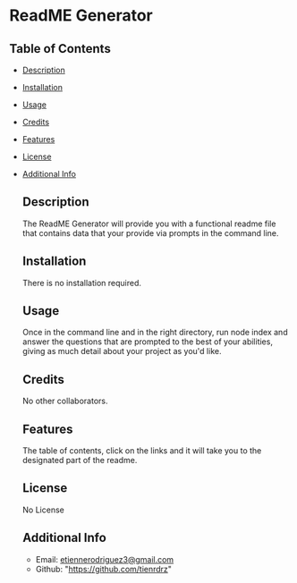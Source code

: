 # ReadME Generator
 
## Table of Contents
- [Description](#description)
- [Installation](#installation)
- [Usage](#usage)
- [Credits](#credits)
- [Features](#features)
- [License](#license)
- [Additional Info](#email)

  ## Description
  The ReadME Generator will provide you with a functional readme file that contains data that your provide via prompts in the command line.

  ## Installation
  There is no installation required.

  ## Usage
  Once in the command line and in the right directory, run node index and answer the questions that are prompted to the best of your abilities, giving as much detail about your project as you'd like.

  ## Credits
  No other collaborators.

  ## Features
  The table of contents, click on the links and it will take you to the designated part of the readme.
  
  ## License
  No License

  ## Additional Info
    - Email: etiennerodriguez3@gmail.com
    - Github: "https://github.com/tienrdrz"
